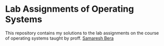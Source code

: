 # Lab Assignments of Operating Systems

This repository contains my solutions to the lab assignments on the course of operating systems taught by proff. [Samaresh Bera](https://github.com/samareshbera)